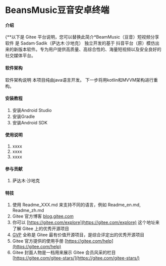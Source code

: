 # BeansMusic豆音安卓终端

#### 介绍
{**以下是 Gitee 平台说明，您可以替换此简介*BeamMusic（豆音）短视频分享软件 是 Sadam·Sadik（萨达木·沙地克） 独立开发的基于 抖音平台（原）模仿出来的新版本软件。专为用户提供高质量、高综合性的、海量短视频以及安全良好的社交媒体平台。


#### 软件架构
软件架构说明
本项目纯由java语言开发。
下一步将用kotlin和MVVM架构进行重构。

#### 安装教程

1.  安装Android Studio
2.  安装Gradle
3.  安装Android SDK

#### 使用说明

1.  xxxx
2.  xxxx
3.  xxxx

#### 参与贡献

1.  萨达木·沙地克

#### 特技

1.  使用 Readme\_XXX.md 来支持不同的语言，例如 Readme\_en.md, Readme\_zh.md
2.  Gitee 官方博客 [blog.gitee.com](https://blog.gitee.com)
3.  你可以 [https://gitee.com/explore](https://gitee.com/explore) 这个地址来了解 Gitee 上的优秀开源项目
4.  [GVP](https://gitee.com/gvp) 全称是 Gitee 最有价值开源项目，是综合评定出的优秀开源项目
5.  Gitee 官方提供的使用手册 [https://gitee.com/help](https://gitee.com/help)
6.  Gitee 封面人物是一档用来展示 Gitee 会员风采的栏目 [https://gitee.com/gitee-stars/](https://gitee.com/gitee-stars/)

